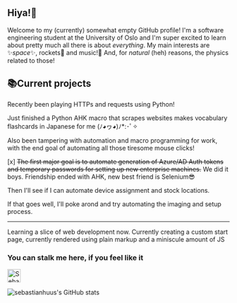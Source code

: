 ## Hiya!👋

Welcome to my (currently) somewhat empty GitHub profile! I'm a software engineering student at the University of Oslo and I'm super excited to learn about pretty much all there is about *everything*. My main interests are ✨*space*✨, rockets🚀 and music!🎵 And, for *natural* (heh) reasons, the physics related to those!

## 📚Current projects
Recently been playing HTTPs and requests using Python! 

Just finished a Python AHK macro that scrapes websites makes vocabulary flashcards in Japanese for me (ﾉ◕ヮ◕)ﾉ*:･ﾟ✧

Also been tampering with automation and macro programming for work, with the end goal of automating all those tiresome mouse clicks!

[x] ~~The first major goal is to automate generation of Azure/AD Auth tokens and temporary passwords for setting up new enterprise machines.~~
We did it boys. Friendship ended with AHK, new best friend is Selenium😎

Then I'll see if I can automate device assignment and stock locations.

If that goes well, I'll poke arond and try automating the imaging and setup process. 

---

Learning a slice of web development now. Currently creating a custom start page, currently rendered using plain markup and a miniscule amount of JS

### You can stalk me here, if you feel like it

<a href="https://www.linkedin.com/in/sebastian-huus/">
<img src="https://brand.linkedin.com/content/dam/me/business/en-us/amp/brand-site/v2/bg/LI-Bug.svg.original.svg" alt="Sebastian Huus | LinkedIn" width="30px">
</a>


![sebastianhuus's GitHub stats](https://github-readme-stats.vercel.app/api?username=sebastianhuus&count_private=true&show_icons=true&theme=transparent)

<!--
**sebastianhuus/sebastianhuus** is a ✨ _special_ ✨ repository because its `README.md` (this file) appears on your GitHub profile.

Here are some ideas to get you started:

- 🔭 I’m currently working on ...
- 🌱 I’m currently learning ...
- 👯 I’m looking to collaborate on ...
- 🤔 I’m looking for help with ...
- 💬 Ask me about ...
- 📫 How to reach me: ...
- 😄 Pronouns: ...
- ⚡ Fun fact: ...
-->

